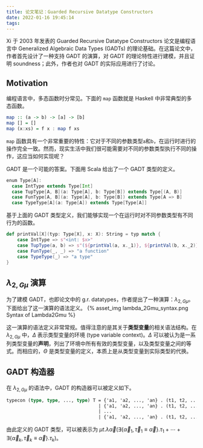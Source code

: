 ```yaml
---
title: 论文笔记：Guarded Recursive Datatype Constructors
date: 2022-01-16 19:45:14
tags:
---
```


Xi 于 2003 年发表的 Guarded Recursive Datatype Constructors 论文是编程语言中 Generalized Algebraic Data Types (GADTs) 的理论基础。在这篇论文中，作者首先设计了一种支持 GADT 的演算，对 GADT 的理论特性进行建模，并且证明 soundness；此外，作者也对 GADT 的实际应用进行了讨论。

<!-- more -->

## Motivation

编程语言中，多态函数时分常见。下面的 `map` 函数就是 Haskell 中非常典型的多态函数。
``` haskell
map :: (a -> b) -> [a] -> [b]
map [] = []
map (x:xs) = f x : map f xs
```
`map` 函数具有一个非常重要的特性：它对于不同的参数类型`a`和`b`，在运行时进行的操作完全一致。然而，现实生活中我们很可能需要对不同的参数类型执行不同的操作，这应当如何实现呢？

GADT 是一个可能的答案。下面用 Scala 给出了一个 GADT 类型的定义。
``` scala
enum Type[A]:
  case IntType extends Type[Int]
  case TupType[A, B](a: Type[A], b: Type[B]) extends Type[(A, B)]
  case FunType[A, B](a: Type[A], b: Type[B]) extends Type[A => B]
  case TypeType[A](a: Type[A]) extends Type[Type[A]]
```
基于上面的 GADT 类型定义，我们能够实现一个在运行时对不同参数类型有不同行为的函数。
``` scala
def printVal[X](typ: Type[X], x: X): String = typ match {
    case IntType => s"<int: $x>"
    case TupType(a, b) => s"(${printVal(a, x._1)}, ${printVal(b, x._2)})"
    case FunType(_, _) => "a function"
    case TypeType(_) => "a type"
}
```

## $\lambda_{2,G\mu}$ 演算

为了建模 GADT，也即论文中的 g.r. datatypes，作者提出了一种演算：$\lambda_{2,G\mu}$。
下面给出了这一演算的语法定义。
{% asset_img lambda_2Gmu_syntax.png Syntax of Lambda2Gmu %}

这一演算的语法定义非常常规。值得注意的是其关于**类型变量**的相关语法结构。在 $\lambda_{2,G\mu}$ 中，$\Delta$ 表示类型变量的环境 (type variable context)。$\Delta$ 可以被认为是一系列类型变量的**声明**，列出了环境中所有有效的类型变量，以及类型变量之间的等式。而相应的，$\Theta$ 是类型变量的定义，本质上是从类型变量到实际类型的代换。

## GADT 构造器

在 $\lambda_{2,G\mu}$ 的语法中，GADT 的构造器可以被定义如下。
``` ocaml
typecon (type, type, ..., type) T = {'a1, 'a2, ..., 'an} . (t1, t2, ..., tn) c1 of T1
                                  | {'a1, 'a2, ..., 'an} . (t1, t2, ..., tn) c2 of T2
                                  | ...
                                  | {'a1, 'a2, ..., 'an} . (t1, t2, ..., tn) ck of Tk
```
由此定义的 GADT 类型，可以被表示为 $\mu t. \lambda \vec{\alpha} (\exists \{ \vec{\alpha}_1, \vec{\tau}_1 \equiv \vec{\alpha} \}. \tau_1 + \cdots + \exists \{ \vec{\alpha}_k, \vec{\tau}_k \equiv \vec{\alpha} \}. \tau_k)$。
